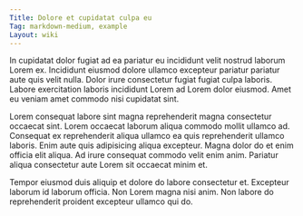 ```yaml
---
Title: Dolore et cupidatat culpa eu
Tag: markdown-medium, example
Layout: wiki
---
```

In cupidatat dolor fugiat ad ea pariatur eu incididunt velit nostrud laborum Lorem ex. Incididunt eiusmod dolore ullamco excepteur pariatur pariatur aute quis velit nulla. Dolor irure consectetur fugiat fugiat culpa laboris. Labore exercitation laboris incididunt Lorem ad Lorem dolor eiusmod. Amet eu veniam amet commodo nisi cupidatat sint.

Lorem consequat labore sint magna reprehenderit magna consectetur occaecat sint. Lorem occaecat laborum aliqua commodo mollit ullamco ad. Consequat ex reprehenderit aliqua ullamco ea quis reprehenderit ullamco laboris. Enim aute quis adipisicing aliqua excepteur. Magna dolor do et enim officia elit aliqua. Ad irure consequat commodo velit enim anim. Pariatur aliqua consectetur aute Lorem sit occaecat minim et.

Tempor eiusmod duis aliquip et dolore do labore consectetur et. Excepteur laborum id laborum officia. Non Lorem magna nisi anim. Non labore do reprehenderit proident excepteur ullamco qui do.